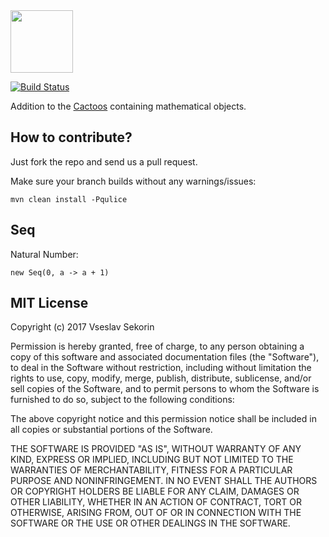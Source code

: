<img src="http://cf.jare.io/?u=http%3A%2F%2Fwww.yegor256.com%2Fimages%2Fbooks%2Felegant-objects%2Fcactus.svg" height="100px" />

[![Build Status](https://travis-ci.org/VsSekorin/cactoos-math.svg?branch=master)](https://travis-ci.org/VsSekorin/cactoos-math)

Addition to the [Cactoos](https://github.com/yegor256/cactoos) containing mathematical objects.

## How to contribute?

Just fork the repo and send us a pull request.

Make sure your branch builds without any warnings/issues:

```
mvn clean install -Pqulice
```

## Seq

Natural Number:
```
new Seq(0, a -> a + 1)
```


## MIT License

Copyright (c) 2017 Vseslav Sekorin

Permission is hereby granted, free of charge, to any person obtaining a copy
of this software and associated documentation files (the "Software"), to deal
in the Software without restriction, including without limitation the rights
to use, copy, modify, merge, publish, distribute, sublicense, and/or sell
copies of the Software, and to permit persons to whom the Software is
furnished to do so, subject to the following conditions:

The above copyright notice and this permission notice shall be included in all
copies or substantial portions of the Software.

THE SOFTWARE IS PROVIDED "AS IS", WITHOUT WARRANTY OF ANY KIND, EXPRESS OR
IMPLIED, INCLUDING BUT NOT LIMITED TO THE WARRANTIES OF MERCHANTABILITY,
FITNESS FOR A PARTICULAR PURPOSE AND NONINFRINGEMENT. IN NO EVENT SHALL THE
AUTHORS OR COPYRIGHT HOLDERS BE LIABLE FOR ANY CLAIM, DAMAGES OR OTHER
LIABILITY, WHETHER IN AN ACTION OF CONTRACT, TORT OR OTHERWISE, ARISING FROM,
OUT OF OR IN CONNECTION WITH THE SOFTWARE OR THE USE OR OTHER DEALINGS IN THE
SOFTWARE.

